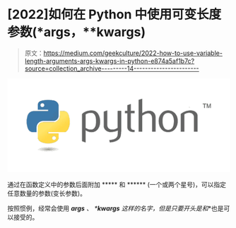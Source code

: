 # [2022]如何在 Python 中使用可变长度参数(*args，**kwargs)

> 原文：<https://medium.com/geekculture/2022-how-to-use-variable-length-arguments-args-kwargs-in-python-e874a5af1b7c?source=collection_archive---------14----------------------->

![](img/c78e0950588fc44f368dc53cd32672cc.png)

通过在函数定义中的参数后面附加 ***** 和 ****** (一个或两个星号)，可以指定任意数量的参数(变长参数)。

按照惯例，经常会使用 ***args** 、 ****kwargs** 这样的名字，但是只要开头是*和**也是可以接受的。